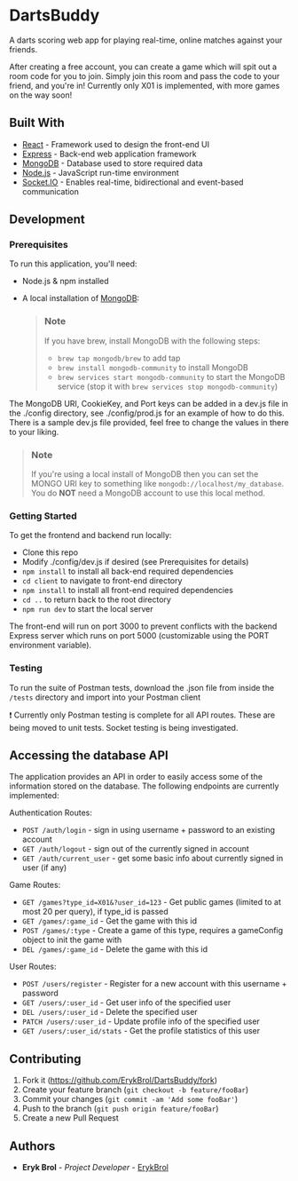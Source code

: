 # DartsBuddy
A darts scoring web app for playing real-time, online matches against your friends.

After creating a free account, you can create a game which will spit out a room code for you to join. Simply join this room and pass the code to your friend, and you're in!
Currently only X01 is implemented, with more games on the way soon!

## Built With

-  [React](https://reactjs.org/) - Framework used to design the front-end UI
-  [Express](https://expressjs.com/) - Back-end web application framework
-  [MongoDB](https://www.mongodb.com/) - Database used to store required data
-  [Node.js](https://nodejs.org/) - JavaScript run-time environment
-  [Socket.IO](https://socket.io/) - Enables real-time, bidirectional and event-based communication

## Development

### Prerequisites

To run this application, you'll need:

-  Node.js & npm installed
-  A local installation of [MongoDB](https://www.mongodb.com/try/download/community?tck=docs_server):

   > ### Note
   >
   > If you have brew, install MongoDB with the following steps:
   >
   > -  `brew tap mongodb/brew` to add tap
   > -  `brew install mongodb-community` to install MongoDB
   > -  `brew services start mongodb-community` to start the MongoDB service (stop it with `brew services stop mongodb-community`)

The MongoDB URI, CookieKey, and Port keys can be added in a dev.js file in the ./config directory, see ./config/prod.js for an example of how to do this.
There is a sample dev.js file provided, feel free to change the values in there to your liking.

> ### Note
>
> If you're using a local install of MongoDB then you can set the MONGO URI key to something like `mongodb://localhost/my_database`. You do **NOT** need a MongoDB account to use this local method.

### Getting Started

To get the frontend and backend run locally:

-  Clone this repo
-  Modify ./config/dev.js if desired (see Prerequisites for details)
-  `npm install` to install all back-end required dependencies
-  `cd client` to navigate to front-end directory
-  `npm install` to install all front-end required dependencies
-  `cd ..` to return back to the root directory
-  `npm run dev` to start the local server

The front-end will run on port 3000 to prevent conflicts with the backend Express server which runs on port 5000 (customizable using the PORT environment variable).

### Testing

To run the suite of Postman tests, download the .json file from inside the `/tests` directory and import into your Postman client 

❗ Currently only Postman testing is complete for all API routes. These are being moved to unit tests. Socket testing is being investigated.

## Accessing the database API

The application provides an API in order to easily access some of the information stored on the database. The following endpoints are currently implemented:

Authentication Routes:

-  `POST /auth/login` - sign in using username + password to an existing account
-  `GET /auth/logout` - sign out of the currently signed in account
-  `GET /auth/current_user` - get some basic info about currently signed in user (if any)

Game Routes:

-  `GET /games?type_id=X01&?user_id=123` - Get public games (limited to at most 20 per query), if type_id is passed
-  `GET /games/:game_id` - Get the game with this id
-  `POST /games/:type` - Create a game of this type, requires a gameConfig object to init the game with
-  `DEL /games/:game_id` - Delete the game with this id

User Routes:

-  `POST /users/register` - Register for a new account with this username + password
-  `GET /users/:user_id` - Get user info of the specified user
-  `DEL /users/:user_id` - Delete the specified user
-  `PATCH /users/:user_id` - Update profile info of the specified user
-  `GET /users/:user_id/stats` - Get the profile statistics of this user

## Contributing

1. Fork it (<https://github.com/ErykBrol/DartsBuddy/fork>)
2. Create your feature branch (`git checkout -b feature/fooBar`)
3. Commit your changes (`git commit -am 'Add some fooBar'`)
4. Push to the branch (`git push origin feature/fooBar`)
5. Create a new Pull Request

## Authors

-  **Eryk Brol** - _Project Developer_ - [ErykBrol](https://github.com/ErykBrol)
